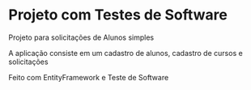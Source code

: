 # Projeto com Testes de Software

Projeto para solicitações de Alunos simples

A aplicação consiste em um cadastro de alunos, cadastro de cursos e solicitações

Feito com EntityFramework e Teste de Software
